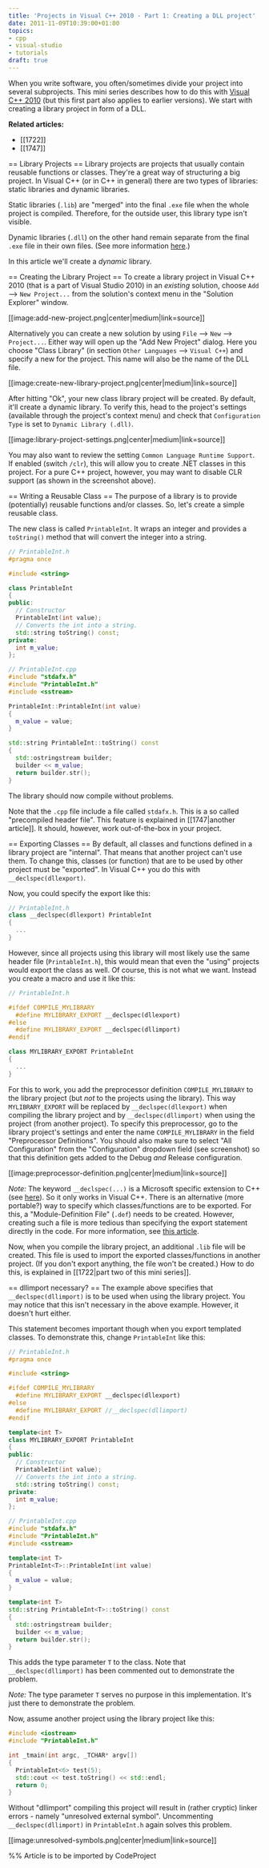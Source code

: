 ```yaml
---
title: 'Projects in Visual C++ 2010 - Part 1: Creating a DLL project'
date: 2011-11-09T10:39:00+01:00
topics:
- cpp
- visual-studio
- tutorials
draft: true
---
```


When you write software, you often/sometimes divide your project into several subprojects. This mini series describes how to do this with [Visual C++ 2010](http://www.microsoft.com/visualstudio/en-us/products/2010-editions/visual-cpp-express) (but this first part also applies to earlier versions). We start with creating a library project in form of a DLL.

**Related articles:**
* [[1722]]
* [[1747]]

<!--more-->

== Library Projects ==
Library projects are projects that usually contain reusable functions or classes. They're a great way of structuring a big project. In Visual C++ (or in C++ in general) there are two types of libraries: static libraries and dynamic libraries.

Static libraries (`.lib`) are "merged" into the final `.exe` file when the whole project is compiled. Therefore, for the outside user, this library type isn't visible.

Dynamic libraries (`.dll`) on the other hand remain separate from the final `.exe` file in their own files. (See more information [here](http://msdn.microsoft.com/en-us/library/1ez7dh12.aspx).)

In this article we'll create a *dynamic* library.

== Creating the Library Project ==
To create a library project in Visual C++ 2010 (that is a part of Visual Studio 2010) in an *existing* solution, choose `Add` --> `New Project...` from the solution's context menu in the "Solution Explorer" window.

[[image:add-new-project.png|center|medium|link=source]]

Alternatively you can create a new solution by using `File` --> `New` --> `Project...`. Either way will open up the "Add New Project" dialog. Here you choose "Class Library" (in section `Other Languages` --> `Visual C++`) and specify a new for the project. This name will also be the name of the DLL file.

[[image:create-new-library-project.png|center|medium|link=source]]

After hitting "Ok", your new class library project will be created. By default, it'll create a dynamic library. To verify this, head to the project's settings (available through the project's context menu) and check that `Configuration Type` is set to `Dynamic Library (.dll)`.

[[image:library-project-settings.png|center|medium|link=source]]

You may also want to review the setting `Common Language Runtime Support`. If enabled (switch `/clr`), this will allow you to create .NET classes in this project. For a pure C++ project, however, you may want to disable CLR support (as shown in the screenshot above).

== Writing a Reusable Class ==
The purpose of a library is to provide (potentially) reusable functions and/or classes. So, let's create a simple reusable class.

The new class is called `PrintableInt`. It wraps an integer and provides a `toString()` method that will convert the integer into a string.

```c++
// PrintableInt.h
#pragma once

#include <string>

class PrintableInt
{
public:
  // Constructor
  PrintableInt(int value);
  // Converts the int into a string.
  std::string toString() const;
private:
  int m_value;
};
```

```c++
// PrintableInt.cpp
#include "stdafx.h"
#include "PrintableInt.h"
#include <sstream>

PrintableInt::PrintableInt(int value)
{
  m_value = value;
}

std::string PrintableInt::toString() const
{
  std::ostringstream builder;
  builder << m_value;
  return builder.str();
}
```

The library should now compile without problems.

Note that the `.cpp` file include a file called `stdafx.h`. This is a so called "precompiled header file". This feature is explained in [[1747|another article]]. It should, however, work out-of-the-box in your project.

== Exporting Classes ==
By default, all classes and functions defined in a library project are "internal". That means that another project can't use them. To change this, classes (or function) that are to be used by other project must be "exported". In Visual C++ you do this with `__declspec(dllexport)`.

Now, you could specify the export like this:

```c++
// PrintableInt.h
class __declspec(dllexport) PrintableInt
{
  ...
}
```

However, since all projects using this library will most likely use the same header file (`PrintableInt.h`), this would mean that even the "using" projects would export the class as well. Of course, this is not what we want. Instead you create a macro and use it like this:

```c++
// PrintableInt.h

#ifdef COMPILE_MYLIBRARY
  #define MYLIBRARY_EXPORT __declspec(dllexport)
#else
  #define MYLIBRARY_EXPORT __declspec(dllimport)
#endif

class MYLIBRARY_EXPORT PrintableInt
{
  ...
}
```

For this to work, you add the preprocessor definition `COMPILE_MYLIBRARY` to the library project (but *not* to the projects using the library). This way `MYLIBRARY_EXPORT` will be replaced by `__declspec(dllexport)` when compiling the library project and by `__declspec(dllimport)` when using the project (from another project). To specify this preprocessor, go to the library project's settings and enter the name `COMPILE_MYLIBRARY` in the field "Preprocessor Definitions". You should also make sure to select "All Configuration" from the "Configuration" dropdown field (see screenshot) so that this definition gets added to the Debug *and* Release configuration.

[[image:preprocessor-definition.png|center|medium|link=source]]

*Note:* The keyword `__declspec(...)` is a Microsoft specific extension to C++ (see [here](http:*msdn.microsoft.com/en-us/library/3y1sfaz2.aspx)). So it only works in Visual C++. There is an alternative (more portable?) way to specify which classes/functions are to be exported. For this, a "Module-Definition File" (`.def`) needs to be created. However, creating such a file is more tedious than specifying the export statement directly in the code. For more information, see [this article](http:*www.codeguru.com/cpp/cpp/cpp_mfc/tutorials/article.php/c9855).

Now, when you compile the library project, an additional `.lib` file will be created. This file is used to import the exported classes/functions in another project. (If you don't export anything, the file won't be created.) How to do this, is explained in [[1722|part two of this mini series]].

== dllimport necessary? ==
The example above specifies that `__declspec(dllimport)` is to be used when using the library project. You may notice that this isn't necessary in the above example. However, it doesn't hurt either.

This statement becomes important though when you export templated classes. To demonstrate this, change `PrintableInt` like this:

```c++
// PrintableInt.h
#pragma once

#include <string>

#ifdef COMPILE_MYLIBRARY
  #define MYLIBRARY_EXPORT __declspec(dllexport)
#else
  #define MYLIBRARY_EXPORT //__declspec(dllimport)
#endif

template<int T>
class MYLIBRARY_EXPORT PrintableInt
{
public:
  // Constructor
  PrintableInt(int value);
  // Converts the int into a string.
  std::string toString() const;
private:
  int m_value;
};
```

```c++
// PrintableInt.cpp
#include "stdafx.h"
#include "PrintableInt.h"
#include <sstream>

template<int T>
PrintableInt<T>::PrintableInt(int value)
{
  m_value = value;
}

template<int T>
std::string PrintableInt<T>::toString() const
{
  std::ostringstream builder;
  builder << m_value;
  return builder.str();
}
```

This adds the type parameter `T` to the class. Note that `__declspec(dllimport)` has been commented out to demonstrate the problem.

*Note:* The type parameter `T` serves no purpose in this implementation. It's just there to demonstrate the problem.

Now, assume another project using the library project like this:

```c++
#include <iostream>
#include "PrintableInt.h"

int _tmain(int argc, _TCHAR* argv[])
{
  PrintableInt<6> test(5);
  std::cout << test.toString() << std::endl;
  return 0;
}
```

Without "dllimport" compiling this project will result in (rather cryptic) linker errors - namely "unresolved external symbol". Uncommenting `__declspec(dllimport)` in `PrintableInt.h` again solves this problem.

[[image:unresolved-symbols.png|center|medium|link=source]]


%% Article is to be imported by CodeProject
<a href="http://www.codeproject.com/script/Articles/BlogFeedList.aspx?amid=274673" rel="tag" style="display:none">CodeProject</a>
